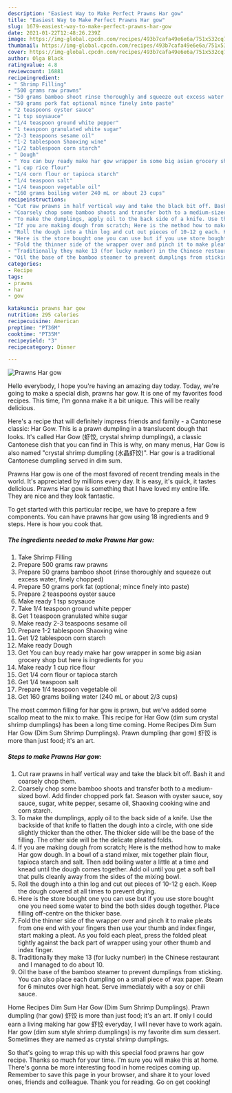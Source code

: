```yaml
---
description: "Easiest Way to Make Perfect Prawns Har gow"
title: "Easiest Way to Make Perfect Prawns Har gow"
slug: 1679-easiest-way-to-make-perfect-prawns-har-gow
date: 2021-01-22T12:48:26.239Z
image: https://img-global.cpcdn.com/recipes/493b7cafa49e6e6a/751x532cq70/prawns-har-gow-recipe-main-photo.jpg
thumbnail: https://img-global.cpcdn.com/recipes/493b7cafa49e6e6a/751x532cq70/prawns-har-gow-recipe-main-photo.jpg
cover: https://img-global.cpcdn.com/recipes/493b7cafa49e6e6a/751x532cq70/prawns-har-gow-recipe-main-photo.jpg
author: Olga Black
ratingvalue: 4.8
reviewcount: 16881
recipeingredient:
- " Shrimp Filling"
- "500 grams raw prawns"
- "50 grams bamboo shoot rinse thoroughly and squeeze out excess water finely chopped"
- "50 grams pork fat optional mince finely into paste"
- "2 teaspoons oyster sauce"
- "1 tsp soysauce"
- "1/4 teaspoon ground white pepper"
- "1 teaspoon granulated white sugar"
- "2-3 teaspoons sesame oil"
- "1-2 tablespoon Shaoxing wine"
- "1/2 tablespoon corn starch"
- " Dough"
- " You can buy ready make har gow wrapper in some big asian grocery shop but here is ingredients for you"
- "1 cup rice flour"
- "1/4 corn flour or tapioca starch"
- "1/4 teaspoon salt"
- "1/4 teaspoon vegetable oil"
- "160 grams boiling water 240 mL or about 23 cups"
recipeinstructions:
- "Cut raw prawns in half vertical way and take the black bit off. Bash it and coarsely chop them."
- "Coarsely chop some bamboo shoots and transfer both to a medium-sized bowl. Add finder chopped pork fat. Season with oyster sauce, soy sauce, sugar, white pepper, sesame oil, Shaoxing cooking wine and corn starch."
- "To make the dumplings, apply oil to the back side of a knife. Use the backside of that knife to flatten the dough into a circle, with one side slightly thicker than the other. The thicker side will be the base of the filling. The other side will be the delicate pleated folds."
- "If you are making dough from scratch; Here is the method how to make Har gow dough. In a bowl of a stand mixer, mix together plain flour, tapioca starch and salt. Then add boiling water a little at a time and knead until the dough comes together. Add oil until you get a soft ball that pulls cleanly away from the sides of the mixing bowl."
- "Roll the dough into a thin log and cut out pieces of 10-12 g each. Keep the dough covered at all times to prevent drying."
- "Here is the store bought one you can use but if you use store bought one you need some water to bind the both sides dough together. Place filling off-centre on the thicker base."
- "Fold the thinner side of the wrapper over and pinch it to make pleats from one end with your fingers then use your thumb and index finger, start making a pleat. As you fold each pleat, press the folded pleat tightly against the back part of wrapper using your other thumb and index finger."
- "Traditionally they make 13 (for lucky number) in the Chinese restaurant and I managed to do about 10."
- "Oil the base of the bamboo steamer to prevent dumplings from sticking. You can also place each dumpling on a small piece of wax paper. Steam for 6 minutes over high heat. Serve immediately with a soy or chili sauce."
categories:
- Recipe
tags:
- prawns
- har
- gow

katakunci: prawns har gow 
nutrition: 295 calories
recipecuisine: American
preptime: "PT36M"
cooktime: "PT35M"
recipeyield: "3"
recipecategory: Dinner

---
```



![Prawns Har gow](https://img-global.cpcdn.com/recipes/493b7cafa49e6e6a/751x532cq70/prawns-har-gow-recipe-main-photo.jpg)

Hello everybody, I hope you're having an amazing day today. Today, we're going to make a special dish, prawns har gow. It is one of my favorites food recipes. This time, I'm gonna make it a bit unique. This will be really delicious.

Here&#39;s a recipe that will definitely impress friends and family - a Cantonese classic: Har Gow. This is a prawn dumpling in a translucent dough that looks. It&#39;s called Har Gow (虾饺, crystal shrimp dumplings), a classic Cantonese dish that you can find in This is why, on many menus, Har Gow is also named &#34;crystal shrimp dumpling (水晶虾饺)&#34;. Har gow is a traditional Cantonese dumpling served in dim sum.

Prawns Har gow is one of the most favored of recent trending meals in the world. It's appreciated by millions every day. It is easy, it's quick, it tastes delicious. Prawns Har gow is something that I have loved my entire life. They are nice and they look fantastic.


To get started with this particular recipe, we have to prepare a few components. You can have prawns har gow using 18 ingredients and 9 steps. Here is how you cook that.

<!--inarticleads1-->

##### The ingredients needed to make Prawns Har gow:

1. Take  Shrimp Filling
1. Prepare 500 grams raw prawns
1. Prepare 50 grams bamboo shoot (rinse thoroughly and squeeze out excess water, finely chopped)
1. Prepare 50 grams pork fat (optional; mince finely into paste)
1. Prepare 2 teaspoons oyster sauce
1. Make ready 1 tsp soysauce
1. Take 1/4 teaspoon ground white pepper
1. Get 1 teaspoon granulated white sugar
1. Make ready 2-3 teaspoons sesame oil
1. Prepare 1-2 tablespoon Shaoxing wine
1. Get 1/2 tablespoon corn starch
1. Make ready  Dough
1. Get  You can buy ready make har gow wrapper in some big asian grocery shop but here is ingredients for you
1. Make ready 1 cup rice flour
1. Get 1/4 corn flour or tapioca starch
1. Get 1/4 teaspoon salt
1. Prepare 1/4 teaspoon vegetable oil
1. Get 160 grams boiling water (240 mL or about 2/3 cups)


The most common filling for har gow is prawn, but we&#39;ve added some scallop meat to the mix to make. This recipe for Har Gow (dim sum crystal shrimp dumplings) has been a long time coming. Home Recipes Dim Sum Har Gow (Dim Sum Shrimp Dumplings). Prawn dumpling (har gow) 虾饺 is more than just food; it&#39;s an art. 

<!--inarticleads2-->

##### Steps to make Prawns Har gow:

1. Cut raw prawns in half vertical way and take the black bit off. Bash it and coarsely chop them.
1. Coarsely chop some bamboo shoots and transfer both to a medium-sized bowl. Add finder chopped pork fat. Season with oyster sauce, soy sauce, sugar, white pepper, sesame oil, Shaoxing cooking wine and corn starch.
1. To make the dumplings, apply oil to the back side of a knife. Use the backside of that knife to flatten the dough into a circle, with one side slightly thicker than the other. The thicker side will be the base of the filling. The other side will be the delicate pleated folds.
1. If you are making dough from scratch; Here is the method how to make Har gow dough. In a bowl of a stand mixer, mix together plain flour, tapioca starch and salt. Then add boiling water a little at a time and knead until the dough comes together. Add oil until you get a soft ball that pulls cleanly away from the sides of the mixing bowl.
1. Roll the dough into a thin log and cut out pieces of 10-12 g each. Keep the dough covered at all times to prevent drying.
1. Here is the store bought one you can use but if you use store bought one you need some water to bind the both sides dough together. Place filling off-centre on the thicker base.
1. Fold the thinner side of the wrapper over and pinch it to make pleats from one end with your fingers then use your thumb and index finger, start making a pleat. As you fold each pleat, press the folded pleat tightly against the back part of wrapper using your other thumb and index finger.
1. Traditionally they make 13 (for lucky number) in the Chinese restaurant and I managed to do about 10.
1. Oil the base of the bamboo steamer to prevent dumplings from sticking. You can also place each dumpling on a small piece of wax paper. Steam for 6 minutes over high heat. Serve immediately with a soy or chili sauce.


Home Recipes Dim Sum Har Gow (Dim Sum Shrimp Dumplings). Prawn dumpling (har gow) 虾饺 is more than just food; it&#39;s an art. If only I could earn a living making har gow 虾铰 everyday, I will never have to work again. Har gow (dim sum style shrimp dumplings) is my favorite dim sum dessert. Sometimes they are named as crystal shrimp dumplings. 

So that's going to wrap this up with this special food prawns har gow recipe. Thanks so much for your time. I'm sure you will make this at home. There's gonna be more interesting food in home recipes coming up. Remember to save this page in your browser, and share it to your loved ones, friends and colleague. Thank you for reading. Go on get cooking!

